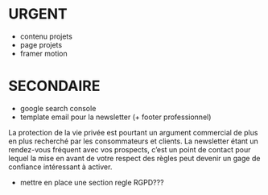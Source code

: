 # URGENT

- contenu projets
- page projets
- framer motion

# SECONDAIRE

- google search console
- template email pour la newsletter (+ footer professionnel)

La protection de la vie privée est pourtant un argument commercial de plus en plus recherché par les consommateurs et clients. La newsletter étant un rendez-vous fréquent avec vos prospects, c’est un point de contact pour lequel la mise en avant de votre respect des règles peut devenir un gage de confiance intéressant à activer.

- mettre en place une section regle RGPD???
